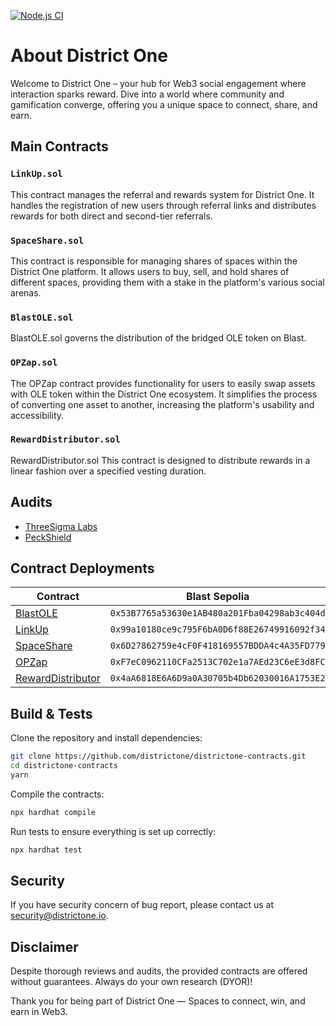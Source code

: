 [![Node.js CI](https://github.com/OpenLeverageDev/districtone-contracts/actions/workflows/build.yml/badge.svg)](https://github.com/OpenLeverageDev/openstage-contracts/actions/workflows/build.yml)

# About District One
Welcome to District One – your hub for Web3 social engagement where interaction sparks reward. Dive into a world where community and gamification converge, offering you a unique space to connect, share, and earn.

## Main Contracts

### `LinkUp.sol`
This contract manages the referral and rewards system for District One. It handles the registration of new users through referral links and distributes rewards for both direct and second-tier referrals.

### `SpaceShare.sol`
This contract is responsible for managing shares of spaces within the District One platform. It allows users to buy, sell, and hold shares of different spaces, providing them with a stake in the platform's various social arenas.

### `BlastOLE.sol`
BlastOLE.sol governs the distribution of the bridged OLE token on Blast.

### `OPZap.sol`
The OPZap contract provides functionality for users to easily swap assets with OLE token within the District One ecosystem. It simplifies the process of converting one asset to another, increasing the platform's usability and accessibility.

### `RewardDistributor.sol`
RewardDistributor.sol This contract is designed to distribute rewards in a linear fashion over a specified vesting duration.

## Audits
- [ThreeSigma Labs](https://github.com/OpenLeverageDev/districtone-contracts/blob/main/audits/ThreeSigma-Audit-Report-DistrictOne.pdf)
- [PeckShield](https://github.com/OpenLeverageDev/districtone-contracts/blob/main/audits/PeckShield-Audit-Report-DistrictOne.pdf)

## Contract Deployments

| Contract                                                                                                                                         | Blast Sepolia                                |
|--------------------------------------------------------------------------------------------------------------------------------------------------|----------------------------------------------|
| [BlastOLE](https://github.com/OpenLeverageDev/districtone-contracts/blob/threesigma-peckshield-audited/contracts/BlastOLE.sol)                   | `0x53B7765a53630e1AB480a201Fba04298ab3c404d` |
| [LinkUp](https://github.com/OpenLeverageDev/districtone-contracts/blob/threesigma-peckshield-audited/contracts/LinkUp.sol)                       | `0x99a10180ce9c795F6bA0D6f88E26749916092f34` |
| [SpaceShare](https://github.com/OpenLeverageDev/districtone-contracts/blob/threesigma-peckshield-audited/contracts/share/SpaceShare.sol)         | `0x6D27862759e4cF0F418169557BDDA4c4A35FD779` |
| [OPZap](https://github.com/OpenLeverageDev/districtone-contracts/blob/threesigma-peckshield-audited/contracts/OPZap.sol)                         | `0xF7eC0962110CFa2513C702e1a7AEd23C6eE3d8FC` | 
| [RewardDistributor](https://github.com/OpenLeverageDev/districtone-contracts/blob/threesigma-peckshield-audited/contracts/RewardDistributor.sol) | `0x4aA6818E6A6D9a0A30705b4Db62030016A1753E2` |                                          |                                           |


## Build & Tests

Clone the repository and install dependencies:

```bash
git clone https://github.com/districtone/districtone-contracts.git
cd districtone-contracts
yarn
```
Compile the contracts:
```bash
npx hardhat compile
```

Run tests to ensure everything is set up correctly:
```bash
npx hardhat test
```

## Security
If you have security concern of bug report, please contact us at [security@districtone.io](mailto:security@districtone.io).

## Disclaimer
Despite thorough reviews and audits, the provided contracts are offered without guarantees. Always do your own research (DYOR)!

Thank you for being part of District One — Spaces to connect, win, and earn in Web3.